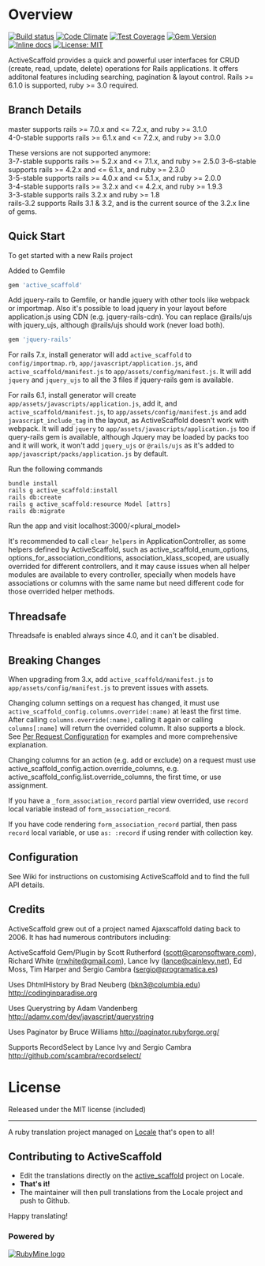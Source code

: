 
Overview
========
[![Build status](https://github.com/activescaffold/active_scaffold/actions/workflows/ci.yml/badge.svg)](https://github.com/activescaffold/active_scaffold/actions/workflows/ci.yml)
[![Code Climate](https://codeclimate.com/github/activescaffold/active_scaffold/badges/gpa.svg)](https://codeclimate.com/github/activescaffold/active_scaffold)
[![Test Coverage](https://codeclimate.com/github/activescaffold/active_scaffold/badges/coverage.svg)](https://codeclimate.com/github/activescaffold/active_scaffold)
[![Gem Version](https://badge.fury.io/rb/active_scaffold.svg)](https://badge.fury.io/rb/active_scaffold)
[![Inline docs](https://inch-ci.org/github/activescaffold/active_scaffold.svg?branch=master)](https://inch-ci.org/github/activescaffold/active_scaffold)
[![License: MIT](https://img.shields.io/badge/License-MIT-blue.svg)](https://opensource.org/licenses/MIT)

ActiveScaffold provides a quick and powerful user interfaces for CRUD (create, read, update, delete) operations for Rails applications. It offers additonal features including searching, pagination & layout control.  Rails >= 6.1.0 is supported, ruby >= 3.0 required.

Branch Details
--------------
master supports rails >= 7.0.x and <= 7.2.x, and ruby >= 3.1.0  
4-0-stable supports rails >= 6.1.x and <= 7.2.x, and ruby >= 3.0.0

These versions are not supported anymore:  
3-7-stable supports rails >= 5.2.x and <= 7.1.x, and ruby >= 2.5.0
3-6-stable supports rails >= 4.2.x and <= 6.1.x, and ruby >= 2.3.0  
3-5-stable supports rails >= 4.0.x and <= 5.1.x, and ruby >= 2.0.0  
3-4-stable supports rails >= 3.2.x and <= 4.2.x, and ruby >= 1.9.3  
3-3-stable supports rails 3.2.x and ruby >= 1.8  
rails-3.2 supports Rails 3.1 & 3.2, and is the current source of the 3.2.x line of gems.

Quick Start
-----------
To get started with a new Rails project

Added to Gemfile

```ruby
gem 'active_scaffold'
```

Add jquery-rails to Gemfile, or handle jquery with other tools like webpack or importmap. Also it's possible to load jquery in your layout before application.js using CDN (e.g. jquery-rails-cdn). You can replace @rails/ujs with jquery_ujs, although @rails/ujs should work (never load both).

```ruby
gem 'jquery-rails'
```

For rails 7.x, install generator will add `active_scaffold` to `config/importmap.rb`, `app/javascript/application.js`, and `active_scaffold/manifest.js` to `app/assets/config/manifest.js`. It will add `jquery` and `jquery_ujs` to all the 3 files if jquery-rails gem is available.

For rails 6.1, install generator will create `app/assets/javascripts/application.js`, add it, and `active_scaffold/manifest.js`, to `app/assets/config/manifest.js` and add `javascript_include_tag` in the layout, as ActiveScaffold doesn't work with webpack. It will add `jquery` to `app/assets/javascripts/application.js` too if query-rails gem is available, although Jquery may be loaded by packs too and it will work, it won't add `jquery_ujs` or `@rails/ujs` as it's added to `app/javascript/packs/application.js` by default.

Run the following commands

```console
bundle install
rails g active_scaffold:install
rails db:create
rails g active_scaffold:resource Model [attrs]
rails db:migrate
```    

Run the app and visit localhost:3000/<plural_model>

It's recommended to call `clear_helpers` in ApplicationController, as some helpers defined by ActiveScaffold, such as active_scaffold_enum_options, options_for_association_conditions, association_klass_scoped, are usually overrided for different controllers, and it may cause issues when all helper modules are available to every controller, specially when models have associations or columns with the same name but need different code for those overrided helper methods.

Threadsafe
----------

Threadsafe is enabled always since 4.0, and it can't be disabled.  

Breaking Changes
----------------

When upgrading from 3.x, add `active_scaffold/manifest.js` to `app/assets/config/manifest.js` to prevent issues with assets.

Changing column settings on a request has changed, it must use `active_scaffold_config.columns.override(:name)` at least the first time. After calling `columns.override(:name)`, calling it again or calling `columns[:name]` will return the overrided column. It also supports a block. See [Per Request Configuration](https://github.com/activescaffold/active_scaffold/wiki/Per-Request-Configuration) for examples and more comprehensive explanation.

Changing columns for an action (e.g. add or exclude) on a request must use active_scaffold_config.action.override_columns, e.g. active_scaffold_config.list.override_columns, the first time, or use assignment.

If you have a `_form_association_record` partial view overrided, use `record` local variable instead of `form_association_record`.

If you have code rendering `form_association_record` partial, then pass `record` local variable, or use `as: :record` if using render with collection key.

Configuration
-------------
See Wiki for instructions on customising ActiveScaffold and to find the full API details.

Credits
-------
ActiveScaffold grew out of a project named Ajaxscaffold dating back to 2006. It has had numerous contributors including:

ActiveScaffold Gem/Plugin by Scott Rutherford (scott@caronsoftware.com), Richard White (rrwhite@gmail.com), Lance Ivy (lance@cainlevy.net), Ed Moss, Tim Harper and Sergio Cambra (sergio@programatica.es)

Uses DhtmlHistory by Brad Neuberg (bkn3@columbia.edu)
http://codinginparadise.org

Uses Querystring by Adam Vandenberg
http://adamv.com/dev/javascript/querystring

Uses Paginator by Bruce Williams
http://paginator.rubyforge.org/

Supports RecordSelect by Lance Ivy and Sergio Cambra
http://github.com/scambra/recordselect/


License
=======
Released under the MIT license (included)

---

A ruby translation project managed on [Locale](http://www.localeapp.com/) that's open to all!

## Contributing to ActiveScaffold

- Edit the translations directly on the [active_scaffold](http://www.localeapp.com/projects/public?search=active_scaffold) project on Locale.
- **That's it!**
- The maintainer will then pull translations from the Locale project and push to Github.

Happy translating!

### Powered by
[![RubyMine logo](https://resources.jetbrains.com/storage/products/company/brand/logos/RubyMine.png)](https://jb.gg/OpenSource)